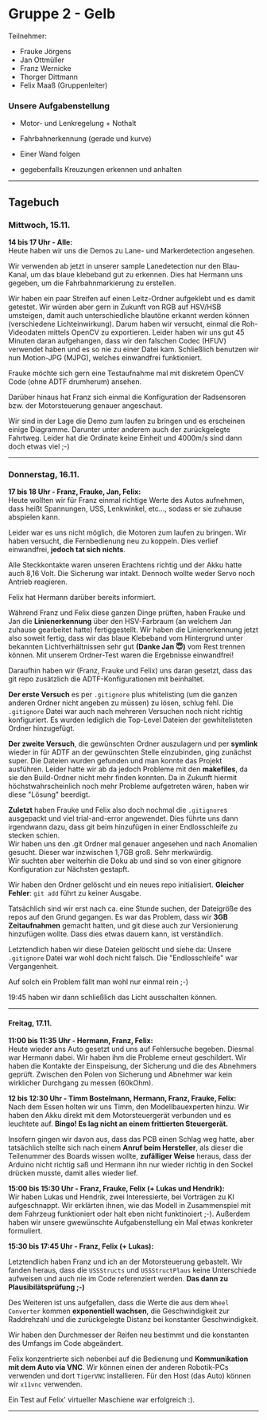 # Gruppe 2 - Gelb

Teilnehmer:

- Frauke Jörgens
- Jan Ottmüller
- Franz Wernicke
- Thorger Dittmann
- Felix Maaß (Gruppenleiter)


### Unsere Aufgabenstellung

- Motor- und Lenkregelung + Nothalt
- Fahrbahnerkennung (gerade und kurve)
- Einer Wand folgen

- gegebenfalls Kreuzungen erkennen und anhalten

----

## Tagebuch

### Mittwoch, 15.11.
**14 bis 17 Uhr - Alle:**  
Heute haben wir uns die Demos zu Lane- und Markerdetection angesehen.

Wir verwenden ab jetzt in unserer sample Lanedetection nur den Blau-Kanal, um das blaue klebeband gut zu erkennen. Dies hat Hermann uns gegeben, um die Fahrbahnmarkierung zu erstellen.

Wir haben ein paar Streifen auf einen Leitz-Ordner aufgeklebt und es damit getestet.
Wir würden aber gern in Zukunft von RGB auf HSV/HSB umsteigen, damit auch unterschiedliche blautöne erkannt werden können (verschiedene Lichteinwirkung).
Darum haben wir versucht, einmal die Roh-Videodaten mittels OpenCV zu exportieren. Leider haben wir uns gut 45 Minuten daran aufgehangen, dass wir den falschen Codec (HFUV) verwendet haben und es so nie zu einer Datei kam.
Schließlich benutzen wir nun Motion-JPG (MJPG), welches einwandfrei funktioniert.

Frauke möchte sich gern eine Testaufnahme mal mit diskretem OpenCV Code (ohne ADTF drumherum) ansehen.

Darüber hinaus hat Franz sich einmal die Konfiguration der Radsensoren bzw. der Motorsteuerung genauer angeschaut.

Wir sind in der Lage die Demo zum laufen zu bringen und es erscheinen einige Diagramme. Darunter unter anderem auch der zurückgelegte Fahrtweg. Leider hat die Ordinate keine Einheit und 4000m/s sind dann doch etwas viel ;-)

----


### Donnerstag, 16.11.
**17 bis 18 Uhr - Franz, Frauke, Jan, Felix:**  
Heute wollten wir für Franz einmal richtige Werte des Autos aufnehmen, dass heißt Spannungen, USS, Lenkwinkel, etc..., sodass er sie zuhause abspielen kann.

Leider war es uns nicht möglich, die Motoren zum laufen zu bringen. Wir haben versucht, die Fernbedienung neu zu koppeln. Dies verlief einwandfrei, **jedoch tat sich nichts**.

Alle Steckkontakte waren unseren Erachtens richtig und der Akku hatte auch 8,16 Volt. Die Sicherung war intakt. Dennoch wollte weder Servo noch Antrieb reagieren.

Felix hat Hermann darüber bereits informiert.

Während Franz und Felix diese ganzen Dinge prüften, haben Frauke und Jan die **Linienerkennung** über den HSV-Farbraum (an welchem Jan zuhause gearbeitet hatte) fertiggestellt. Wir haben die Linienerkennung jetzt also soweit fertig, dass wir das blaue Klebeband vom Hintergrund unter bekannten Lichtverhältnissen sehr gut **(Danke Jan 😇)** vom Rest trennen können. Mit unserem Ordner-Test waren die Ergebnisse einwandfrei!

Daraufhin haben wir (Franz, Frauke und Felix) uns daran gesetzt, dass das git repo zusätzlich die ADTF-Konfigurationen mit beinhaltet.

**Der erste Versuch** es per `.gitignore` plus whitelisting (um die ganzen anderen Ordner nicht angeben zu müssen) zu lösen, schlug fehl. Die `.gitignore` Datei war auch nach mehreren Versuchen noch nicht richtig konfiguriert. Es wurden lediglich die Top-Level Dateien der gewhitelisteten Ordner hinzugefügt.

**Der zweite Versuch**, die gewünschten Ordner auszulagern und per **symlink** wieder in für ADTF an der gewünschten Stelle einzubinden, ging zunächst super. Die Dateien wurden gefunden und man konnte das Projekt ausführen.
Leider hatte wir ab da jedoch Probleme mit den **makefiles**, da sie den Build-Ordner nicht mehr finden konnten. Da in Zukunft hiermit höchstwahrscheinlich noch mehr Probleme aufgetreten wären, haben wir diese "Lösung" beerdigt.

**Zuletzt** haben Frauke und Felix also doch nochmal die `.gitignore`s ausgepackt und viel trial-and-error angewendet. Dies führte uns dann irgendwann dazu, dass git beim hinzufügen in einer Endlosschleife zu stecken schien.  
Wir haben uns den .git Ordner mal genauer angesehen und nach Anomalien gesucht. Dieser war inzwischen 1,7GB groß. Sehr merkwürdig.  
Wir suchten aber weiterhin die Doku ab und sind so von einer gitignore Konfiguration zur Nächsten gestapft.

Wir haben den Ordner gelöscht und ein neues repo initialisiert. **Gleicher Fehler**: `git add` führt zu keiner Ausgabe.

Tatsächlich sind wir erst nach ca. eine Stunde suchen, der Dateigröße des repos auf den Grund gegangen. Es war das Problem, dass wir **3GB Zeitaufnahmen** gemacht hatten, und git diese auch zur Versionierung hinzufügen wollte. Dass dies etwas dauern kann, ist verständlich.

Letztendlich haben wir diese Dateien gelöscht und siehe da: Unsere `.gitignore` Datei war wohl doch nicht falsch. Die "Endlosschleife" war Vergangenheit.

Auf solch ein Problem fällt man wohl nur einmal rein ;-)

19:45 haben wir dann schließlich das Licht ausschalten können.



----


#### Freitag, 17.11.
**11:00 bis 11:35 Uhr - Hermann, Franz, Felix:**  
Heute wieder ans Auto gesetzt und uns auf Fehlersuche begeben. Diesmal war Hermann dabei. Wir haben ihm die Probleme erneut geschildert. Wir haben die Kontakte der Einspeisung, der Sicherung und die des Abnehmers geprüft.
Zwischen den Polen von Sicherung und Abnehmer war kein wirklicher Durchgang zu messen (60kOhm).

**12 bis 12:30 Uhr - Timm Bostelmann, Hermann, Franz, Frauke, Felix:**  
Nach dem Essen holten wir uns Timm, den Modellbauexperten hinzu. Wir haben den Akku direkt mit dem Motorsteuergerät verbunden und es leuchtete auf. **Bingo! Es lag nicht an einem frittierten Steuergerät.**

Insofern gingen wir davon aus, dass das PCB einen Schlag weg hatte, aber tatsächlich stellte sich nach einem **Anruf beim Hersteller**, als dieser die Teilenummer des Boards wissen wollte, **zufälliger Weise** heraus, dass der Arduino nicht richtig saß und Hermann ihn nur wieder richtig in den Sockel drücken musste, damit alles wieder lief.

**15:00 bis 15:30 Uhr - Franz, Frauke, Felix (+ Lukas und Hendrik):**  
Wir haben Lukas und Hendrik, zwei Interessierte, bei Vorträgen zu KI aufgeschnappt. Wir erklärten ihnen, wie das Modell in Zusammenspiel mit dem Fahrzeug funktioniert oder halt eben nicht funktinoiert ;-).
Außerdem haben wir unsere gwewünschte Aufgabenstellung ein Mal etwas konkreter formuliert.

**15:30 bis 17:45 Uhr - Franz, Felix (+ Lukas):**  

Letztendlich haben Franz und ich an der Motorsteuerung gebastelt. Wir fanden heraus, dass die `USSStructs` und `USSStructPlaus` keine Unterschiede aufweisen und auch nie im Code referenziert werden. **Das dann zu Plausibilätsprüfung ;-)**

Des Weiteren ist uns aufgefallen, dass die Werte die aus dem `Wheel Converter` kommen **exponentiell wachsen**, die Geschwindigkeit zur Raddrehzahl und die zurückgelegte Distanz bei konstanter Geschwindigkeit.

Wir haben den Durchmesser der Reifen neu bestimmt und die konstanten des Umfangs im Code abgeändert.

Felix konzentrierte sich nebenbei auf die Bedienung und **Kommunikation mit dem Auto via VNC**. Wir können einen der anderen Robotik-PCs verwenden und dort `TigerVNC` installieren. Für den Host (das Auto) können wir `x11vnc` verwenden.

Ein Test auf Felix' virtueller Maschiene war erfolgreich :).

----
